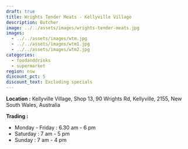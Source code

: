 ```yaml
---
draft: true
title: Wrights Tender Meats - Kellyville Village
description: Butcher
image: ../../assets/images/wrights-tender-meats.jpg
images:
  - ../../assets/images/wtm.jpg
  - ../../assets/images/wtm1.jpg
  - ../../assets/images/wtm2.jpg
categories:
  - foodanddrinks
  - supermarket
region: nsw
discount_pct: 5
discount_text: Excluding specials
---
```


**Location :** Kellyville Village, Shop 13, 90 Wrights Rd, Kellyville, 2155, New South Wales, Australia

**Trading :**

- Monday - Friday : 6.30 am - 6 pm
- Saturday : 7 am - 5 pm
- Sunday : 7 am - 4 pm
